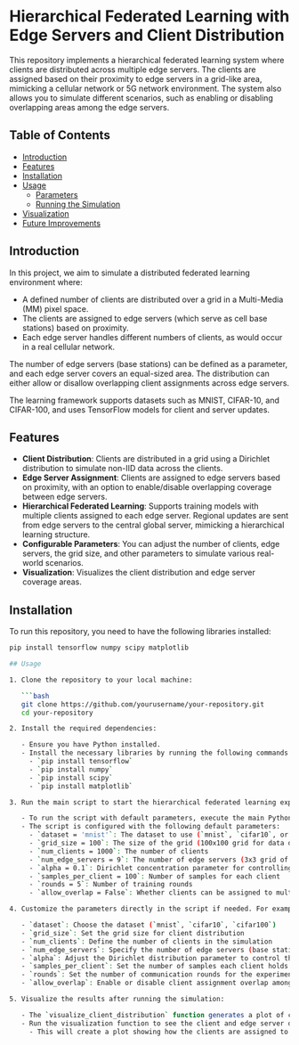 # Hierarchical Federated Learning with Edge Servers and Client Distribution

This repository implements a hierarchical federated learning system where clients are distributed across multiple edge servers. The clients are assigned based on their proximity to edge servers in a grid-like area, mimicking a cellular network or 5G network environment. The system also allows you to simulate different scenarios, such as enabling or disabling overlapping areas among the edge servers.

## Table of Contents
- [Introduction](#introduction)
- [Features](#features)
- [Installation](#installation)
- [Usage](#usage)
  - [Parameters](#parameters)
  - [Running the Simulation](#running-the-simulation)
- [Visualization](#visualization)
- [Future Improvements](#future-improvements)

## Introduction

In this project, we aim to simulate a distributed federated learning environment where:
- A defined number of clients are distributed over a grid in a Multi-Media (MM) pixel space.
- The clients are assigned to edge servers (which serve as cell base stations) based on proximity.
- Each edge server handles different numbers of clients, as would occur in a real cellular network.

The number of edge servers (base stations) can be defined as a parameter, and each edge server covers an equal-sized area. The distribution can either allow or disallow overlapping client assignments across edge servers.

The learning framework supports datasets such as MNIST, CIFAR-10, and CIFAR-100, and uses TensorFlow models for client and server updates.

## Features

- **Client Distribution**: Clients are distributed in a grid using a Dirichlet distribution to simulate non-IID data across the clients.
- **Edge Server Assignment**: Clients are assigned to edge servers based on proximity, with an option to enable/disable overlapping coverage between edge servers.
- **Hierarchical Federated Learning**: Supports training models with multiple clients assigned to each edge server. Regional updates are sent from edge servers to the central global server, mimicking a hierarchical learning structure.
- **Configurable Parameters**: You can adjust the number of clients, edge servers, the grid size, and other parameters to simulate various real-world scenarios.
- **Visualization**: Visualizes the client distribution and edge server coverage areas.

## Installation

To run this repository, you need to have the following libraries installed:

```bash
pip install tensorflow numpy scipy matplotlib

## Usage

1. Clone the repository to your local machine:

   ```bash
   git clone https://github.com/yourusername/your-repository.git
   cd your-repository

2. Install the required dependencies:

   - Ensure you have Python installed. 
   - Install the necessary libraries by running the following commands in your terminal or command prompt:
     - `pip install tensorflow`
     - `pip install numpy`
     - `pip install scipy`
     - `pip install matplotlib`

3. Run the main script to start the hierarchical federated learning experiment. You can customize the parameters directly in the script.

   - To run the script with default parameters, execute the main Python script: `python main.py`
   - The script is configured with the following default parameters:
     - `dataset = 'mnist'`: The dataset to use (`mnist`, `cifar10`, or `cifar100`)
     - `grid_size = 100`: The size of the grid (100x100 grid for data distribution)
     - `num_clients = 1000`: The number of clients
     - `num_edge_servers = 9`: The number of edge servers (3x3 grid of edge servers)
     - `alpha = 0.1`: Dirichlet concentration parameter for controlling non-IIDness (lower values lead to more non-IID distribution)
     - `samples_per_client = 100`: Number of samples for each client
     - `rounds = 5`: Number of training rounds
     - `allow_overlap = False`: Whether clients can be assigned to multiple edge servers (set to `True` to allow overlap)

4. Customize the parameters directly in the script if needed. For example, you can modify the following variables in the script to change the behavior:

   - `dataset`: Choose the dataset (`mnist`, `cifar10`, `cifar100`)
   - `grid_size`: Set the grid size for client distribution
   - `num_clients`: Define the number of clients in the simulation
   - `num_edge_servers`: Specify the number of edge servers (base stations)
   - `alpha`: Adjust the Dirichlet distribution parameter to control the data distribution (higher values lead to more uniform distribution)
   - `samples_per_client`: Set the number of samples each client holds
   - `rounds`: Set the number of communication rounds for the experiment
   - `allow_overlap`: Enable or disable client assignment overlap among edge servers

5. Visualize the results after running the simulation:

   - The `visualize_client_distribution` function generates a plot of client locations and the areas covered by each edge server.
   - Run the visualization function to see the client and edge server distribution after the experiment completes: 
     - This will create a plot showing how the clients are assigned to the edge servers.


